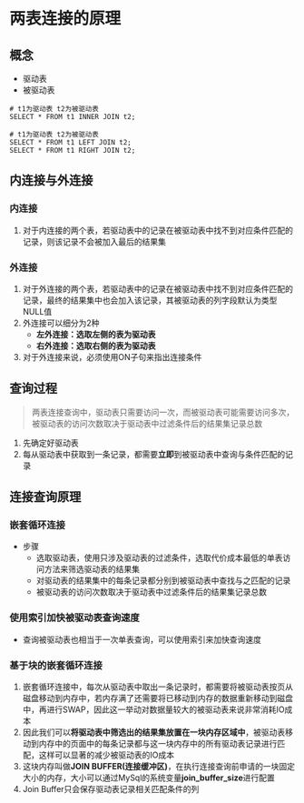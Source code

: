 # 两表连接的原理

## 概念

- 驱动表
- 被驱动表

```mysql
# t1为驱动表 t2为被驱动表
SELECT * FROM t1 INNER JOIN t2;

# t1为驱动表 t2为被驱动表
SELECT * FROM t1 LEFT JOIN t2;
SELECT * FROM t1 RIGHT JOIN t2;
```

## 内连接与外连接

### 内连接

1. 对于内连接的两个表，若驱动表中的记录在被驱动表中找不到对应条件匹配的记录，则该记录不会被加入最后的结果集

### 外连接

1. 对于外连接的两个表，若驱动表中的记录在被驱动表中找不到对应条件匹配的记录，最终的结果集中也会加入该记录，其被驱动表的列字段默认为类型NULL值
2. 外连接可以细分为2种
   - **左外连接：选取左侧的表为驱动表**
   - **右外连接：选取右侧的表为驱动表**
3. 对于外连接来说，必须使用ON子句来指出连接条件

## 查询过程

> 两表连接查询中，驱动表只需要访问一次，而被驱动表可能需要访问多次，被驱动表的访问次数取决于驱动表中过滤条件后的结果集记录总数

1. 先确定好驱动表
2. 每从驱动表中获取到一条记录，都需要**立即**到被驱动表中查询与条件匹配的记录

## 连接查询原理

### 嵌套循环连接

- 步骤
  - 选取驱动表，使用只涉及驱动表的过滤条件，选取代价成本最低的单表访问方法来筛选驱动表的结果集
  - 对驱动表的结果集中的每条记录都分别到被驱动表中查找与之匹配的记录
  - 被驱动表的访问次数取决于驱动表中过滤条件后的结果集记录总数

### 使用索引加快被驱动表查询速度

- 查询被驱动表也相当于一次单表查询，可以使用索引来加快查询速度

### 基于块的嵌套循环连接

1. 嵌套循环连接中，每次从驱动表中取出一条记录时，都需要将被驱动表按页从磁盘移动到内存中，若内存满了还需要将已移动到内存的数据重新移动到磁盘中，再进行SWAP，因此这一举动对数据量较大的被驱动表来说非常消耗IO成本
2. 因此我们可以**将驱动表中筛选出的结果集放置在一块内存区域中**，被驱动表移动到内存中的页面中的每条记录都与这一块内存中的所有驱动表记录进行匹配，这样可以显著的减少被驱动表的IO成本
3. 这块内存叫做**JOIN BUFFER(连接缓冲区)**，在执行连接查询前申请的一块固定大小的内存，大小可以通过MySql的系统变量**join_buffer_size**进行配置
4. Join Buffer只会保存驱动表记录相关匹配条件的列